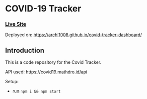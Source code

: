 # COVID-19 Tracker

### [Live Site](https://github.com/archi1008/covid-tracker-dashboard/)
Deployed on: https://archi1008.github.io/covid-tracker-dashboard/


## Introduction
This is a code repository for the Covid Tracker. 

API used: https://covid19.mathdro.id/api

Setup:
- run ```npm i && npm start```
